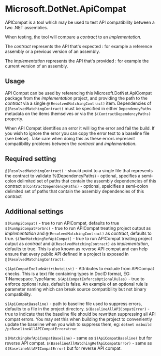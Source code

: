 # Microsoft.DotNet.ApiCompat

APICompat is a tool which may be used to test API compatibility between a two .NET assemblies.

When testing, the tool will compare a *contract* to an *implementation*.  

The *contract* represents the API that's expected : for example a reference assembly or a previous version of an assembly.

The *implementation* represents the API that's provided : for example the current version of an assembly.

## Usage

API Compat can be used by referencing this Microsoft.DotNet.ApiCompat package from the *implementation* project, and providing the path to the *contract* via a single `@(ResolvedMatchingContract)` item.  Dependencies of `@(ResolvedMatchingContract)` must be specified in either `DependencyPaths` metadata on the items themselves or via the `$(ContractDependencyPaths)` property.

When API Compat identifies an error it will log the error and fail the build.  If you wish to ignore the error you can copy the error text to a baseline file (see below).  Take care when doing this as these errors represent compatibility problems between the *contract* and *implementation*.

## Required setting

`@(ResolvedMatchingContract)` - should point to a single file that represents the contract to validate
    %(DependencyPaths) - optional, specifies a semi-colon delimited set of paths that contain the assembly dependencies of this contract
`$(ContractDependencyPaths)` - optional, speicifies a semi-colon delimited set of paths that contain the assembly dependencies of this contract

## Additional settings

`$(RunApiCompat)` - true to run APICompat, defaults to true
`$(RunApiCompatForSrc)` - true to run APICompat treating project output as *implementation* and `@(ResolvedMatchingContract)` as *contract*, defaults to true.
`$(RunMatchingRefApiCompat)` - true to run APICompat treating project output as *contract* and  `@(ResolvedMatchingContract)` as *implementation*, defaults to true.  This is also known as reverse API compat and can help ensure that every public API defined in a project is exposed in `@(ResolvedMatchingContract)`.

`$(ApiCompatExcludeAttributeList)` - Attributes to exclude from APICompat checks.  This is a text file containing types in DocID format, EG: T:Namespace.TypeName.
`$(ApiCompatEnforceOptionalRules)` - true to enforce optional rules, default is false.  An example of an optional rule is parameter naming which can break source compatibility but not binary compatibility.


`$(ApiCompatBaseline)` - path to baseline file used to suppress errors, defaults to a file in the project directory.
`$(BaselineAllAPICompatError)` - true to indicate that the baseline file should be rewritten suppressing all API compat errors.  You may set this when building the project to conveniently update the baseline when you wish to suppress them, eg: `dotnet msbuild /p:BaselineAllAPICompatError=true`

`$(MatchingRefApiCompatBaseline)` - same as `$(ApiCompatBaseline)` but for reverse API compat.
`$(BaselineAllMatchingRefApiCompatError)` - same as `$(BaselineAllAPICompatError)` but for reverse API compat.
